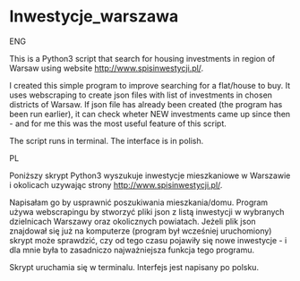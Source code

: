 # Inwestycje_warszawa

ENG

This is a Python3 script that search for housing investments in region of Warsaw using website http://www.spisinwestycji.pl/.

I created this simple program to improve searching for a flat/house to buy. It uses webscraping to create json files with list of investments in chosen districts of Warsaw. If json file has already been created (the program has been run earlier), it can check wheter NEW investments came up since then - and for me this was the most useful feature of this script.

The script runs in terminal. The interface is in polish.

PL

Poniższy skrypt Python3 wyszukuje inwestycje mieszkaniowe w Warszawie i okolicach uzywając strony http://www.spisinwestycji.pl/.
  
Napisałam go by usprawnić poszukiwania mieszkania/domu. Program używa webscrapingu by stworzyć pliki json z listą inwestycji w wybranych dzielnicach Warszawy oraz okolicznych powiatach. Jeżeli plik json znajdował się już na komputerze (program był wcześniej uruchomiony) skrypt może sprawdzić, czy od tego czasu pojawiły się nowe inwestycje - i dla mnie była to zasadniczo najważniejsza funkcja tego programu.

Skrypt uruchamia się w terminalu. Interfejs jest napisany po polsku.
